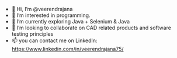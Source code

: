 - 👋 Hi, I’m @veerendrajana
- 👀 I’m interested in programming.
- 🌱 I’m currently exploring Java + Selenium & Java
- 💞️ I’m looking to collaborate on CAD related products and software testing principles
- 📫 you can contact me on LinkedIn: https://www.linkedin.com/in/veerendrajana75/

<!---
veerendrajana/veerendrajana is a ✨ special ✨ repository because its `README.md` (this file) appears on your GitHub profile.
You can click the Preview link to take a look at your changes.
--->
